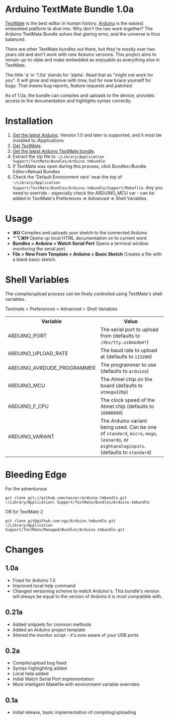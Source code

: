 Arduino TextMate Bundle 1.0a
============================
[TextMate](http://macromates.com) is the best editor in human history. [Arduino](http://arduino.cc) is the easiest embedded platform to dive into. Why don't the two work together? The Arduino TextMate Bundle solves that glaring error, and the universe is thus balanced.

There are other TextMate bundles out there, but they're mostly over two years old and don't work with new Arduino versions. This project aims to remain up-to-date and make embedded as enjoyable as everything else in TextMate.

The little 'a' in '1.0a' stands for 'alpha'. Read that as "might not work for you". It will grow and improve with time, but for now brace yourself for bugs. That means bug reports, feature requests and patches!

As of 1.0a, the bundle can compiles and uploads to the device, provides access to the documentation and highlights syntax correctly.

Installation
============
1. [Get the latest Arduino](http://arduino.cc/en/Guide/MacOSX). Version 1.0 and later is supported, and it must be installed to /Applications
2. [Get TextMate](http://macromates.com/).
3. [Get the latest Arduino TextMate bundle](https://github.com/nasser/arduino.tmbundle/zipball/v1.0a).
4. Extract the zip file to `~/Library/Application Support/TextMate/Bundles/Arduino.tmbundle`
5. If TextMate was open during this process, click Bundles>Bundle Editor>Reload Bundles
6. Check the 'Default Environment vars' near the top of `~/Library/Application Support/TextMate/Bundles/Arduino.tmbundle/Support/Makefile`.  Any you need to override - especially check the ARDUINO_MCU var - can be added in TextMate's Preferences => Advanced => Shell Variables.


Usage
=====
* **⌘U** Compiles and uploads your sketch to the connected Arduino
* **⌃⌥⌘H** Opens up local HTML documentation on to current word
* **Bundles > Arduino > Watch Serial Port** Opens a terminal window monitoring the serial port.
* **File > New From Template > Arduino > Basic Sketch** Creates a file with a blank basic sketch.

Shell Variables
===============
The compile/upload process can be finely controlled using TextMate's shell variables.

Textmate > Preferences > Advanced > Shell Variables

<table>
  <tr>
    <th>Variable</th>
    <th>Value</th>
  </tr>
  <tr>
    <td>ARDUINO_PORT</td>
    <td>The serial port to upload from (defaults to <code>/dev/tty.usbmodem*</code>)</td>
  </tr>
  <tr>
    <td>ARDUINO_UPLOAD_RATE</td>
    <td>The baud rate to upload at (defaults to <code>115200</code>)</td>
  </tr>
  <tr>
    <td>ARDUINO_AVRDUDE_PROGRAMMER</td>
    <td>The programmer to use (defaults to <code>arduino</code>)</td>
  </tr>
  <tr>
    <td>ARDUINO_MCU</td>
    <td>The Atmel chip on the board (defaults to <code>atmega328p</code>)</td>
  </tr>
  <tr>
    <td>ARDUINO_F_CPU</td>
    <td>The clock speed of the Atmel chip (defaults to <code>16000000</code>)</td>
  </tr>
  <tr>
    <td>ARDUINO_VARIANT</td>
    <td>The Arduino variant being used. Can be one of <code>standard</code>, <code>micro</code>, <code>mega</code>, <code>leonardo</code>, or <code>eightanaloginputs</code>. (defaults to <code>standard</code>)</td>
  </tr>
</table>

Bleeding Edge
=============
For the adventurous

    git clone git://github.com/nasser/arduino.tmbundle.git ~/Library/Application\ Support/TextMate/Bundles/Arduino.tmbundle

OR for TextMate 2

    git clone git@github.com:ngs/Arduino.tmbundle.git ~/Library/Application Support/TextMate/Managed/Bundles/Arduino.tmbundle.git
    
Changes
=======
1.0a
----
* Fixed for Arduino 1.0
* Improved local help command
* Changed versioning scheme to match Arduino's. This bundle's version will always be equal to the version of Arduino it is most compatible with.

0.21a
----
* Added snippets for common methods
* Added an Arduino project template
* Altered the monitor script - it's now aware of your USB ports

0.2a
----
* Compile/upload bug fixed
* Syntax highlighting added
* Local help added
* Initial Watch Serial Port implementation
* More intelligent Makefile with environment variable overrides

0.1a
----
* Initial release, basic implementation of compiling/uploading
